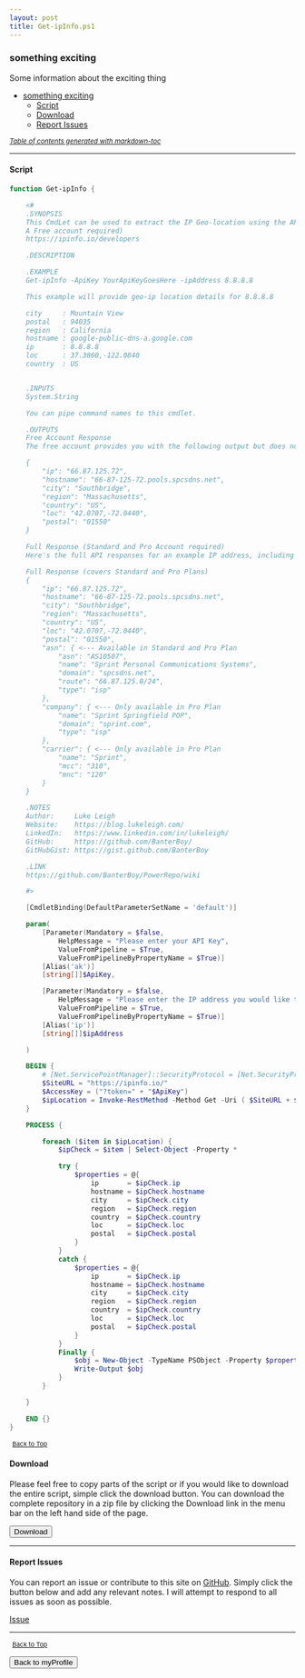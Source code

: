 ```yaml
---
layout: post
title: Get-ipInfo.ps1
---
```


### something exciting

Some information about the exciting thing

- [something exciting](#something-exciting)
  - [Script](#script)
  - [Download](#download)
  - [Report Issues](#report-issues)

<small><i><a href='http://ecotrust-canada.github.io/markdown-toc/'>Table of contents generated with markdown-toc</a></i></small>

---

#### Script

```powershell
function Get-ipInfo {

    <#
    .SYNOPSIS
    This CmdLet can be used to extract the IP Geo-location using the API from https://ipinfo.io
    A Free account required)
    https://ipinfo.io/developers

    .DESCRIPTION

    .EXAMPLE
    Get-ipInfo -ApiKey YourApiKeyGoesHere -ipAddress 8.8.8.8

    This example will provide geo-ip location details for 8.8.8.8

    city     : Mountain View
    postal   : 94035
    region   : California
    hostname : google-public-dns-a.google.com
    ip       : 8.8.8.8
    loc      : 37.3860,-122.0840
    country  : US


    .INPUTS
    System.String

    You can pipe command names to this cmdlet.

    .OUTPUTS
    Free Account Response
    The free account provides you with the following output but does not include the additional details from the Full Response

    {
        "ip": "66.87.125.72",
        "hostname": "66-87-125-72.pools.spcsdns.net",
        "city": "Southbridge",
        "region": "Massachusetts",
        "country": "US",
        "loc": "42.0707,-72.0440",
        "postal": "01550"
    }

    Full Response (Standard and Pro Account required)
    Here's the full API responses for an example IP address, including the asn object that's included in the standard plan, and the company and carrier objects that are included in the pro plan. If you're on the free or basic plan these additional objects won't be included in the response.

    Full Response (covers Standard and Pro Plans)
    {
        "ip": "66.87.125.72",
        "hostname": "66-87-125-72.pools.spcsdns.net",
        "city": "Southbridge",
        "region": "Massachusetts",
        "country": "US",
        "loc": "42.0707,-72.0440",
        "postal": "01550",
        "asn": { <--- Available in Standard and Pro Plan
            "asn": "AS10507",
            "name": "Sprint Personal Communications Systems",
            "domain": "spcsdns.net",
            "route": "66.87.125.0/24",
            "type": "isp"
        },
        "company": { <--- Only available in Pro Plan
            "name": "Sprint Springfield POP",
            "domain": "sprint.com",
            "type": "isp"
        },
        "carrier": { <--- Only available in Pro Plan
            "name": "Sprint",
            "mcc": "310",
            "mnc": "120"
        }
    }

    .NOTES
    Author:     Luke Leigh
    Website:    https://blog.lukeleigh.com/
    LinkedIn:   https://www.linkedin.com/in/lukeleigh/
    GitHub:     https://github.com/BanterBoy/
    GitHubGist: https://gist.github.com/BanterBoy

    .LINK
    https://github.com/BanterBoy/PowerRepo/wiki

    #>

    [CmdletBinding(DefaultParameterSetName = 'default')]

    param(
        [Parameter(Mandatory = $false,
            HelpMessage = "Please enter your API Key",
            ValueFromPipeline = $True,
            ValueFromPipelineByPropertyName = $True)]
        [Alias('ak')]
        [string[]]$ApiKey,

        [Parameter(Mandatory = $false,
            HelpMessage = "Please enter the IP address you would like to check",
            ValueFromPipeline = $True,
            ValueFromPipelineByPropertyName = $True)]
        [Alias('ip')]
        [string[]]$ipAddress

    )

    BEGIN {
        # [Net.ServicePointManager]::SecurityProtocol = [Net.SecurityProtocolType]::Tls12
        $SiteURL = "https://ipinfo.io/"
        $AccessKey = ("?token=" + "$ApiKey")
        $ipLocation = Invoke-RestMethod -Method Get -Uri ( $SiteURL + $ipAddress + $AccessKey )
    }

    PROCESS {

        foreach ($item in $ipLocation) {
            $ipCheck = $item | Select-Object -Property *

            try {
                $properties = @{
                    ip       = $ipCheck.ip
                    hostname = $ipCheck.hostname
                    city     = $ipCheck.city
                    region   = $ipCheck.region
                    country  = $ipCheck.country
                    loc      = $ipCheck.loc
                    postal   = $ipCheck.postal
                }
            }
            catch {
                $properties = @{
                    ip       = $ipCheck.ip
                    hostname = $ipCheck.hostname
                    city     = $ipCheck.city
                    region   = $ipCheck.region
                    country  = $ipCheck.country
                    loc      = $ipCheck.loc
                    postal   = $ipCheck.postal
                }
            }
            Finally {
                $obj = New-Object -TypeName PSObject -Property $properties
                Write-Output $obj
            }
        }

    }

    END {}
}
```

<span style="font-size:11px;"><a href="#"><i class="fas fa-caret-up" aria-hidden="true" style="color: white; margin-right:5px;"></i>Back to Top</a></span>

#### Download

Please feel free to copy parts of the script or if you would like to download the entire script, simple click the download button. You can download the complete repository in a zip file by clicking the Download link in the menu bar on the left hand side of the page.

<button class="btn" type="submit" onclick="window.open('/powershell/functions/myProfile/Get-ipInfo.ps1')">
    <i class="fa fa-cloud-download-alt">
    </i>
        Download
</button>

---

#### Report Issues

You can report an issue or contribute to this site on <a href="https://github.com/BanterBoy/scripts-blog/issues">GitHub</a>. Simply click the button below and add any relevant notes. I will attempt to respond to all issues as soon as possible.

<!-- Place this tag where you want the button to render. -->

<a class="github-button" href="https://github.com/BanterBoy/scripts-blog/issues/new?title=Get-ipInfo.ps1&body=There is a problem with this function. Please find details below." data-show-count="true" aria-label="Issue BanterBoy/scripts-blog on GitHub">Issue</a>

---

<span style="font-size:11px;"><a href="#"><i class="fas fa-caret-up" aria-hidden="true" style="color: white; margin-right:5px;"></i>Back to Top</a></span>

<a href="/menu/_pages/myProfile.html">
    <button class="btn">
        <i class='fas fa-reply'>
        </i>
            Back to myProfile
    </button>
</a>

[1]: http://ecotrust-canada.github.io/markdown-toc
[2]: https://github.com/googlearchive/code-prettify
